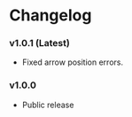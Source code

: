 # Changelog

### <cg>v1.0.1 (Latest)</c>

* <cy>Fixed</c> arrow position errors.

### <cb>v1.0.0</c>

* Public release
